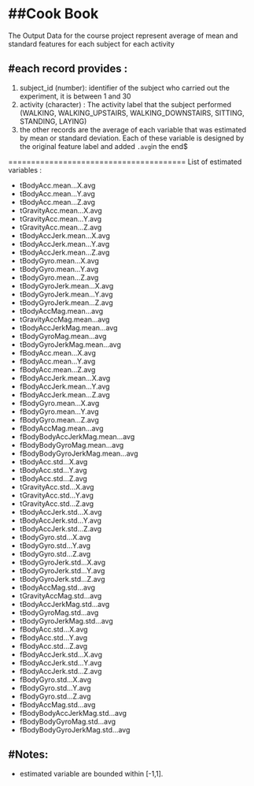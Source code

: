 ##Cook Book
===========================================================

The Output Data for the course project represent average of mean and standard features for each subject for each activity

#each record provides : 
-----------------------------

1. subject_id (number): identifier of the subject who carried out the experiment, it is between 1 and 30
2. activity (character) : The activity label that the subject performed (WALKING, WALKING_UPSTAIRS, WALKING_DOWNSTAIRS, SITTING, STANDING, LAYING)
3. the other records are the average of each variable that was estimated by mean or standard deviation. Each of these variable is designed by the original feature label and added `.avg`in the end$

=======================================
List of estimated variables : 

- tBodyAcc.mean...X.avg
- tBodyAcc.mean...Y.avg
- tBodyAcc.mean...Z.avg
- tGravityAcc.mean...X.avg
- tGravityAcc.mean...Y.avg
- tGravityAcc.mean...Z.avg
- tBodyAccJerk.mean...X.avg
- tBodyAccJerk.mean...Y.avg
- tBodyAccJerk.mean...Z.avg
- tBodyGyro.mean...X.avg
- tBodyGyro.mean...Y.avg
- tBodyGyro.mean...Z.avg
- tBodyGyroJerk.mean...X.avg
- tBodyGyroJerk.mean...Y.avg
- tBodyGyroJerk.mean...Z.avg
- tBodyAccMag.mean...avg
- tGravityAccMag.mean...avg
- tBodyAccJerkMag.mean...avg
- tBodyGyroMag.mean...avg
- tBodyGyroJerkMag.mean...avg
- fBodyAcc.mean...X.avg
- fBodyAcc.mean...Y.avg
- fBodyAcc.mean...Z.avg
- fBodyAccJerk.mean...X.avg
- fBodyAccJerk.mean...Y.avg
- fBodyAccJerk.mean...Z.avg
- fBodyGyro.mean...X.avg
- fBodyGyro.mean...Y.avg
- fBodyGyro.mean...Z.avg
- fBodyAccMag.mean...avg
- fBodyBodyAccJerkMag.mean...avg
- fBodyBodyGyroMag.mean...avg
- fBodyBodyGyroJerkMag.mean...avg
- tBodyAcc.std...X.avg
- tBodyAcc.std...Y.avg
- tBodyAcc.std...Z.avg
- tGravityAcc.std...X.avg
- tGravityAcc.std...Y.avg
- tGravityAcc.std...Z.avg
- tBodyAccJerk.std...X.avg
- tBodyAccJerk.std...Y.avg
- tBodyAccJerk.std...Z.avg
- tBodyGyro.std...X.avg
- tBodyGyro.std...Y.avg
- tBodyGyro.std...Z.avg
- tBodyGyroJerk.std...X.avg
- tBodyGyroJerk.std...Y.avg
- tBodyGyroJerk.std...Z.avg
- tBodyAccMag.std...avg
- tGravityAccMag.std...avg
- tBodyAccJerkMag.std...avg
- tBodyGyroMag.std...avg
- tBodyGyroJerkMag.std...avg
- fBodyAcc.std...X.avg
- fBodyAcc.std...Y.avg
- fBodyAcc.std...Z.avg
- fBodyAccJerk.std...X.avg
- fBodyAccJerk.std...Y.avg
- fBodyAccJerk.std...Z.avg
- fBodyGyro.std...X.avg
- fBodyGyro.std...Y.avg
- fBodyGyro.std...Z.avg
- fBodyAccMag.std...avg
- fBodyBodyAccJerkMag.std...avg
- fBodyBodyGyroMag.std...avg
- fBodyBodyGyroJerkMag.std...avg

#Notes: 
-------------
- estimated variable are bounded within [-1,1].
